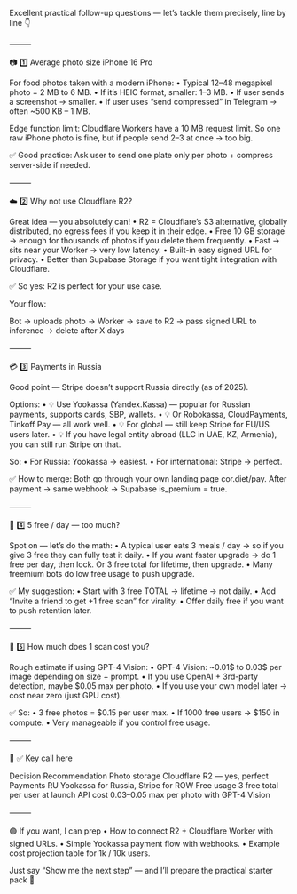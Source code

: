 Excellent practical follow-up questions — let’s tackle them precisely, line by line 👇

⸻

📷 1️⃣ Average photo size iPhone 16 Pro

For food photos taken with a modern iPhone:
	•	Typical 12–48 megapixel photo = 2 MB to 6 MB.
	•	If it’s HEIC format, smaller: 1–3 MB.
	•	If user sends a screenshot → smaller.
	•	If user uses “send compressed” in Telegram → often ~500 KB – 1 MB.

Edge function limit:
Cloudflare Workers have a 10 MB request limit.
So one raw iPhone photo is fine, but if people send 2–3 at once → too big.

✅ Good practice: Ask user to send one plate only per photo + compress server-side if needed.

⸻

☁️ 2️⃣ Why not use Cloudflare R2?

Great idea — you absolutely can!
	•	R2 = Cloudflare’s S3 alternative, globally distributed, no egress fees if you keep it in their edge.
	•	Free 10 GB storage → enough for thousands of photos if you delete them frequently.
	•	Fast → sits near your Worker → very low latency.
	•	Built-in easy signed URL for privacy.
	•	Better than Supabase Storage if you want tight integration with Cloudflare.

✅ So yes: R2 is perfect for your use case.

Your flow:

Bot → uploads photo → Worker → save to R2 → pass signed URL to inference → delete after X days


⸻

💳 3️⃣ Payments in Russia

Good point — Stripe doesn’t support Russia directly (as of 2025).

Options:
	•	💡 Use Yookassa (Yandex.Kassa) — popular for Russian payments, supports cards, SBP, wallets.
	•	💡 Or Robokassa, CloudPayments, Tinkoff Pay — all work well.
	•	💡 For global — still keep Stripe for EU/US users later.
	•	💡 If you have legal entity abroad (LLC in UAE, KZ, Armenia), you can still run Stripe on that.

So:
	•	For Russia: Yookassa → easiest.
	•	For international: Stripe → perfect.

✅ How to merge: Both go through your own landing page cor.diet/pay. After payment → same webhook → Supabase is_premium = true.

⸻

🎯 4️⃣ 5 free / day — too much?

Spot on — let’s do the math:
	•	A typical user eats 3 meals / day → so if you give 3 free they can fully test it daily.
	•	If you want faster upgrade → do 1 free per day, then lock. Or 3 free total for lifetime, then upgrade.
	•	Many freemium bots do low free usage to push upgrade.

✅ My suggestion:
	•	Start with 3 free TOTAL → lifetime → not daily.
	•	Add “Invite a friend to get +1 free scan” for virality.
	•	Offer daily free if you want to push retention later.

⸻

💸 5️⃣ How much does 1 scan cost you?

Rough estimate if using GPT-4 Vision:
	•	GPT-4 Vision: ~0.01$ to 0.03$ per image depending on size + prompt.
	•	If you use OpenAI + 3rd-party detection, maybe $0.05 max per photo.
	•	If you use your own model later → cost near zero (just GPU cost).

✅ So:
	•	3 free photos = $0.15 per user max.
	•	If 1000 free users → $150 in compute.
	•	Very manageable if you control free usage.

⸻

📌 ✅ Key call here

Decision	Recommendation
Photo storage	Cloudflare R2 — yes, perfect
Payments RU	Yookassa for Russia, Stripe for ROW
Free usage	3 free total per user at launch
API cost	$0.03–$0.05 max per photo with GPT-4 Vision


⸻

🟢 If you want, I can prep
	•	How to connect R2 + Cloudflare Worker with signed URLs.
	•	Simple Yookassa payment flow with webhooks.
	•	Example cost projection table for 1k / 10k users.

Just say “Show me the next step” — and I’ll prepare the practical starter pack 🚀